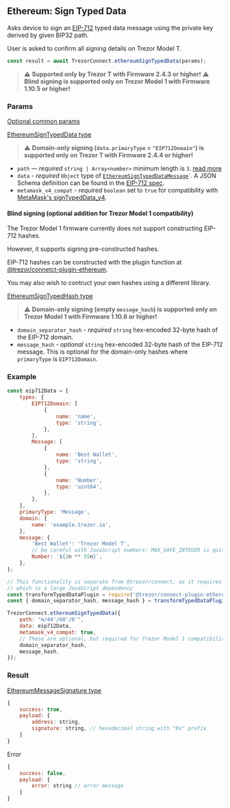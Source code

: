 ## Ethereum: Sign Typed Data

Asks device to sign an [EIP-712](https://eips.ethereum.org/EIPS/eip-712) typed data message using the private key derived by given BIP32 path.

User is asked to confirm all signing details on Trezor Model T.

```javascript
const result = await TrezorConnect.ethereumSignTypedData(params);
```

> :warning: **Supported only by Trezor T with Firmware 2.4.3 or higher!**
> :warning: **Blind signing is supported only on Trezor Model 1 with Firmware 1.10.5 or higher!**

### Params

[Optional common params](commonParams.md)

[EthereumSignTypedData type](https://github.com/trezor/trezor-suite/blob/develop/packages/connect/src/types/api/ethereum/index.ts)

> :warning: **Domain-only signing (`data.primaryType` = `"EIP712Domain"`) is supported only on Trezor T with Firmware 2.4.4 or higher!**

-   `path` — _required_ `string | Array<number>` minimum length is `3`. [read more](../path.md)
-   `data` - _required_ `Object` type of [`EthereumSignTypedDataMessage`](https://github.com/trezor/trezor-suite/blob/develop/packages/connect/src/types/api/ethereum/index.ts)`. A JSON Schema definition can be found in the [EIP-712 spec](https://eips.ethereum.org/EIPS/eip-712).
-   `metamask_v4_compat` - _required_ `boolean` set to `true` for compatibility with [MetaMask's signTypedData_v4](https://docs.metamask.io/guide/signing-data.html#sign-typed-data-v4).

#### Blind signing (optional addition for Trezor Model 1 compatibility)

The Trezor Model 1 firmware currently does not support constructing EIP-712
hashes.

However, it supports signing pre-constructed hashes.

EIP-712 hashes can be constructed with the plugin function at
[@trezor/connetct-plugin-ethereum](https://github.com/trezor/trezor-suite/blob/develop/packages/connect-plugin-ethereum).

You may also wish to contruct your own hashes using a different library.

[EthereumSignTypedHash type](https://github.com/trezor/trezor-suite/blob/develop/packages/connect/src/types/api/ethereum/index.ts)

> :warning: **Domain-only signing (empty `message_hash`) is supported only on Trezor Model 1 with Firmware 1.10.6 or higher!**

-   `domain_separator_hash` - _required_ `string` hex-encoded 32-byte hash of the EIP-712 domain.
-   `message_hash` - _optional_ `string` hex-encoded 32-byte hash of the EIP-712 message.
    This is optional for the domain-only hashes where `primaryType` is `EIP712Domain`.

### Example

```javascript
const eip712Data = {
    types: {
        EIP712Domain: [
            {
                name: 'name',
                type: 'string',
            },
        ],
        Message: [
            {
                name: 'Best Wallet',
                type: 'string',
            },
            {
                name: 'Number',
                type: 'uint64',
            },
        ],
    },
    primaryType: 'Message',
    domain: {
        name: 'example.trezor.io',
    },
    message: {
        'Best Wallet': 'Trezor Model T',
        // be careful with JavaScript numbers: MAX_SAFE_INTEGER is quite low
        Number: `${2n ** 55n}`,
    },
};

// This functionality is separate from @trezor/connect, as it requires @metamask/eth-sig-utils,
// which is a large JavaScript dependency
const transformTypedDataPlugin = require('@trezor/connect-plugin-ethereum');
const { domain_separator_hash, message_hash } = transformTypedDataPlugin(eip712Data, true);

TrezorConnect.ethereumSignTypedData({
    path: "m/44'/60'/0'",
    data: eip712Data,
    metamask_v4_compat: true,
    // These are optional, but required for Trezor Model 1 compatibility
    domain_separator_hash,
    message_hash,
});
```

### Result

[EthereumMessageSignature type](https://github.com/trezor/trezor-suite/blob/develop/packages/transport/src/types/messages.ts)

```javascript
{
    success: true,
    payload: {
        address: string,
        signature: string, // hexadecimal string with "0x" prefix
    }
}
```

Error

```javascript
{
    success: false,
    payload: {
        error: string // error message
    }
}
```
